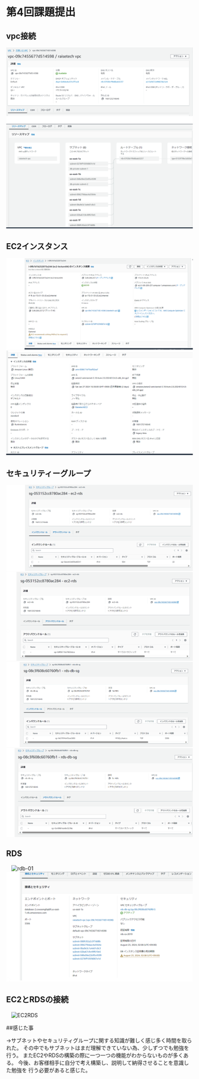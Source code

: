 # 第4回課題提出

## vpc接続
![vpc](Evidence04/01.png)
![vpc-map](Evidence04/02.png)

## EC2インスタンス

 ![instance-01](Evidence04/03.png)
 ![instance-02](Evidence04/04.png)
 
## セキュリティーグループ

![ec2-sg-01](Evidence04/05.png)
![ec2-sg-02](Evidence04/06.png)
![rds-sg-01](Evidence04/07.png)
![rds-sg-02](Evidence04/08.png)

## RDS

　![rdb-01](Evidence/09.png)
　![rdb-02](Evidence04/10.png)

## EC2とRDSの接続

　![EC2RDS](Evidenc04/11.png)

##感じた事

→サブネットやセキュリティグループに関する知識が難しく感じ多く時間を取られた。
 その中でもサブネットはまだ理解できていない為、少しずつでも勉強を行う。
 またEC2やRDSの構築の際に一つ一つの機能がわからないものが多くある。
 今後、お客様相手に自分で考え構築し、説明して納得させることを意識した勉強を
 行う必要があると感じた。